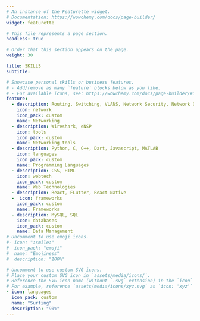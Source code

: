 ```yaml
---
# An instance of the Featurette widget.
# Documentation: https://wowchemy.com/docs/page-builder/
widget: featurette

# This file represents a page section.
headless: true

# Order that this section appears on the page.
weight: 30

title: SKILLS
subtitle:

# Showcase personal skills or business features.
# - Add/remove as many `feature` blocks below as you like.
# - For available icons, see: https://wowchemy.com/docs/page-builder/#icons
feature:
  - description: Routing, Switching, VLANS, Network Security, Network Design, ACL Management, Network Access Control
    icon: network
    icon_pack: custom
    name: Networking
  - description: Wireshark, eNSP
    icon: tools
    icon_pack: custom
    name: Networking tools
  - description: Python, C, C++, Dart, Javascript, MATLAB
    icon: languages
    icon_pack: custom
    name: Programming Languages
  - description: CSS, HTML
    icon: webtech
    icon_pack: custom
    name: Web Technologies
  - description: React, FLutter, React Native
  -  icon: frameworks
    icon_pack: custom
    name: Frameworks
  - description: MySQL, SQL
    icon: databases
    icon_pack: custom
    name: Data Management
# Uncomment to use emoji icons.
#- icon: ":smile:"
#  icon_pack: "emoji"
#  name: "Emojiness"
#  description: "100%"

# Uncomment to use custom SVG icons.
# Place your custom SVG icon in `assets/media/icons/`.
# Reference the SVG icon name (without `.svg` extension) in the `icon` field.
# For example, reference `assets/media/icons/xyz.svg` as `icon: 'xyz'`
- icon: languages
  icon_pack: custom
  name: "Surfing"
  description: "90%"
---
```

